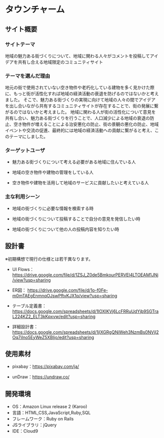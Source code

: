 # タウンチャーム

## サイト概要

### サイトテーマ

地域の魅力ある街づくりについて、地域に関わる人々がコメントを投稿してアイデアを共有し合える地域限定のコミュニティサイト

### テーマを選んだ理由

地元の街で使用されていない空き物件や老朽化している建物を多く見かけた際に、もっと街が活性化すれば地域の経済活動の衰退を防げるのではないかと考えました。
そこで、魅力ある街づくりの実現に向けて地域の人々の間でアイデアを出し合いながら共有するコミュニティサイトが存在することで、街の発展に繋がるのではないかと考えました。
地域に関わる人が街の活性化について意見を共有し合い、魅力ある街づくりを行うことで、人口減少による地域の衰退の防止、空き物件が増えることによる治安悪化の防止、街の景観の悪化の防止、地域イベントや交流の促進、最終的には地域の経済活動への貢献に繋がると考え、このテーマにしました。
​
### ターゲットユーザ

- 魅力ある街づくりについて考える必要がある地域に住んでいる人

- 地域の空き物件や建物の管理をしている人

- 空き物件や建物を活用して地域のサービスに貢献したいと考えている人
​
### 主な利用シーン

- 地域の街づくりに必要な情報を検索する時

- 地域の街づくりについて投稿することで自分の意見を発信したい時

- 地域の街づくりについて他の人の投稿内容を知りたい時
​
## 設計書

※初期構想で現行の仕様とは若干異なります。

- UI Flows：
  https://drive.google.com/file/d/1ZSJ_Z0de5BmkourPERVEl4LTOEAM1JNj/view?usp=sharing

- ER図：
  https://drive.google.com/file/d/1o-f0Fe-m0mTAEgEnmnqOJswPftvKJX1q/view?usp=sharing

- テーブル定義書：
  https://docs.google.com/spreadsheets/d/1lOXIKVj6LcFRRuUdYjb9SGTraL224KZ2_ELT3kKpxvw/edit?usp=sharing

- 詳細設計書：
　https://docs.google.com/spreadsheets/d/1jIXGRgQNiWeh3NzmBs0NVjI2Oq7iIno5EyWeZ5XBljo/edit?usp=sharing

## 使用素材

- pixabay：https://pixabay.com/ja/

- unDraw：https://undraw.co/
​
## 開発環境
- OS：Amazon Linux release 2 (Karoo)
- 言語：HTML,CSS,JavaScript,Ruby,SQL
- フレームワーク：Ruby on Rails
- JSライブラリ：jQuery
- IDE：Cloud9